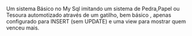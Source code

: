Um sistema Básico no My Sql imitando um sistema de Pedra,Papel ou Tesoura automotizado através de um gatilho, bem básico , apenas configurado para INSERT (sem UPDATE) 
e uma view para mostrar quem venceu mais.
